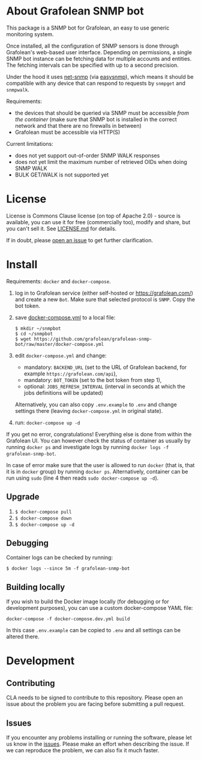 # About Grafolean SNMP bot

This package is a SNMP bot for Grafolean, an easy to use generic monitoring system.

Once installed, all the configuration of SNMP sensors is done through Grafolean's web-based user interface. Depending on permissions,
a single SNMP bot instance can be fetching data for multiple accounts and entities. The fetching intervals can be specified with
up to a second precision.

Under the hood it uses [net-snmp](http://net-snmp.sourceforge.net/) (via [easysnmp](https://easysnmp.readthedocs.io)), which means
it should be compatible with any device that can respond to requests by `snmpget` and `snmpwalk`.

Requirements:
- the devices that should be queried via SNMP must be accessible *from the container* (make sure that SNMP bot is installed in the correct network and that there are no firewalls in between)
- Grafolean must be accessible via HTTP(S)

Current limitations:
- does not yet support out-of-order SNMP WALK responses
- does not yet limit the maximum number of retrieved OIDs when doing SNMP WALK
- BULK GET/WALK is not supported yet

# License

License is Commons Clause license (on top of Apache 2.0) - source is available, you can use it for free (commercially too), modify and
share, but you can't sell it. See [LICENSE.md](https://github.com/grafolean/grafolean-snmp-bot/blob/master/LICENSE.md) for details.

If in doubt, please [open an issue](https://github.com/grafolean/grafolean-snmp-bot/issues) to get further clarification.

# Install

Requirements: `docker` and `docker-compose`.

1) log in to Grafolean service (either self-hosted or https://grafolean.com/) and create a new `Bot`. Make sure that selected protocol is `SNMP`. Copy the bot token.

2) save [docker-compose.yml](https://github.com/grafolean/grafolean-snmp-bot/raw/master/docker-compose.yml) to a local file:
    ```
    $ mkdir ~/snmpbot
    $ cd ~/snmpbot
    $ wget https://github.com/grafolean/grafolean-snmp-bot/raw/master/docker-compose.yml
    ```

3) edit `docker-compose.yml` and change:
    - mandatory: `BACKEND_URL` (set to the URL of Grafolean backend, for example `https://grafolean.com/api`),
    - mandatory: `BOT_TOKEN` (set to the bot token from step 1),
    - optional: `JOBS_REFRESH_INTERVAL` (interval in seconds at which the jobs definitions will be updated)

   Alternatively, you can also copy `.env.example` to `.env` and change settings there (leaving `docker-compose.yml` in original state).

4) run: `docker-compose up -d`

If you get no error, congratulations! Everything else is done from within the Grafolean UI. You can however check the status of container as usually by running `docker ps` and investigate logs by running `docker logs -f grafolean-snmp-bot`.

In case of error make sure that the user is allowed to run `docker` (that is, that it is in `docker` group) by running `docker ps`. Alternatively, container can be run using `sudo` (line 4 then reads `sudo docker-compose up -d`).

## Upgrade

1) `$ docker-compose pull`
2) `$ docker-compose down`
3) `$ docker-compose up -d`

## Debugging

Container logs can be checked by running:
```
$ docker logs --since 5m -f grafolean-snmp-bot
```

## Building locally

If you wish to build the Docker image locally (for debugging or for development purposes), you can use a custom docker-compose YAML file:
```
docker-compose -f docker-compose.dev.yml build
```

In this case `.env.example` can be copied to `.env` and all settings can be altered there.

# Development

## Contributing

CLA needs to be signed to contribute to this repository. Please open an issue about the problem you are facing before submitting a pull request.

## Issues

If you encounter any problems installing or running the software, please let us know in the [issues](https://github.com/grafolean/grafolean-snmp-bot/issues). Please make an effort when describing the issue. If we can reproduce the problem, we can also fix it much faster.

